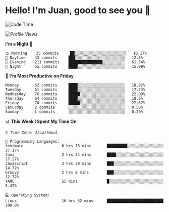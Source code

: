 # Hello! I'm Juan, good to see you 👋

<!--
**Y-k-Y/Y-k-Y** is a ✨ _special_ ✨ repository because its `README.md` (this file) appears on your GitHub profile.

Here are some ideas to get you started:

- 🔭 I’m currently working on ...
- 🌱 I’m currently learning ...
- 👯 I’m looking to collaborate on ...
- 🤔 I’m looking for help with ...
- 💬 Ask me about ...
- 📫 How to reach me: ...
- 😄 Pronouns: ...
- ⚡ Fun fact: ...
-->
<!--
![Profile views](https://gpvc.arturio.dev/Y-k-Y)

[![Omid Nikrah StackOverflow](https://github-readme-stackoverflow.vercel.app/?userID=9517076)](https://stackoverflow.com/users/9517076/i-have-10-fingers)
-->

<!--START_SECTION:waka-->
![Code Time](http://img.shields.io/badge/Code%20Time-476%20hrs%2010%20mins-blue)

![Profile Views](http://img.shields.io/badge/Profile%20Views-0-blue)

**I'm a Night 🦉** 

```text
🌞 Morning    35 commits     ██░░░░░░░░░░░░░░░░░░░░░░░   10.17% 
🌆 Daytime    43 commits     ███░░░░░░░░░░░░░░░░░░░░░░   12.5% 
🌃 Evening    211 commits    ███████████████░░░░░░░░░░   61.34% 
🌙 Night      55 commits     ████░░░░░░░░░░░░░░░░░░░░░   15.99%

```
📅 **I'm Most Productive on Friday** 

```text
Monday       62 commits     ████░░░░░░░░░░░░░░░░░░░░░   18.02% 
Tuesday      61 commits     ████░░░░░░░░░░░░░░░░░░░░░   17.73% 
Wednesday    76 commits     █████░░░░░░░░░░░░░░░░░░░░   22.09% 
Thursday     64 commits     ████░░░░░░░░░░░░░░░░░░░░░   18.6% 
Friday       78 commits     █████░░░░░░░░░░░░░░░░░░░░   22.67% 
Saturday     2 commits      ░░░░░░░░░░░░░░░░░░░░░░░░░   0.58% 
Sunday       1 commits      ░░░░░░░░░░░░░░░░░░░░░░░░░   0.29%

```


📊 **This Week I Spent My Time On** 

```text
⌚︎ Time Zone: Asia/Seoul

💬 Programming Languages: 
textmate                 6 hrs 16 mins       █████████░░░░░░░░░░░░░░░░   37.17% 
Java                     2 hrs 54 mins       ████░░░░░░░░░░░░░░░░░░░░░   17.27% 
JavaScript               2 hrs 29 mins       ███░░░░░░░░░░░░░░░░░░░░░░   14.72% 
Groovy                   2 hrs 8 mins        ███░░░░░░░░░░░░░░░░░░░░░░   12.72% 
YAML                     55 mins             █░░░░░░░░░░░░░░░░░░░░░░░░   5.47%

💻 Operating System: 
Linux                    16 hrs 52 mins      █████████████████████████   100.0%

```


<!--END_SECTION:waka-->
